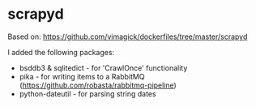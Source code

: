 # scrapyd
Based on: https://github.com/vimagick/dockerfiles/tree/master/scrapyd

I added the following packages:
- bsddb3 & sqlitedict - for 'CrawlOnce' functionality
- pika - for writing items to a RabbitMQ (https://github.com/robasta/rabbitmq-pipeline)
- python-dateutil - for parsing string dates
